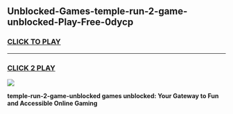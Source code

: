 
## Unblocked-Games-temple-run-2-game-unblocked-Play-Free-0dycp
<h3>
<a href="https://premium76.site?title=temple-run-2-game-unblocked&ref=15A">CLICK TO PLAY</a></h3>
<hr>

<h3>
<a href="https://premium76.site?title=temple-run-2-game-unblocked&ref=15A">CLICK 2 PLAY</a>
  
</h3>

<a href="https://premium76.site?title=temple-run-2-game-unblocked&ref=15A"><img src="https://clearcache.store/games.png"></a>


**temple-run-2-game-unblocked games unblocked: Your Gateway to Fun and Accessible Online Gaming**
